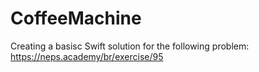 # CoffeeMachine

Creating a basisc Swift solution for the following problem: https://neps.academy/br/exercise/95 

